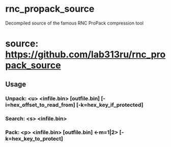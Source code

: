 # rnc_propack_source
Decompiled source of the famous RNC ProPack compression tool

# source: https://github.com/lab313ru/rnc_propack_source

## Usage
### Unpack: \<u\> <infile.bin> [outfile.bin] [-i=hex_offset_to_read_from] [-k=hex_key_if_protected]
### Search: \<s\> <infile.bin>
### Pack: \<p\> <infile.bin> [outfile.bin] <-m=1|2> [-k=hex_key_to_protect]
